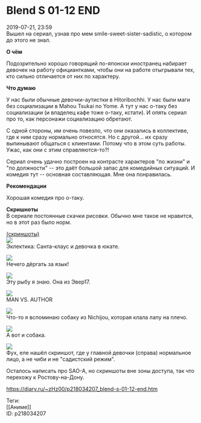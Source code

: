 Blend S 01-12 END
==================

   
 2019-07-21, 23:59   
  Вышел на сериал, узнав про мем smile-sweet-sister-sadistic, о котором до этого не знал.   
   
  **О чём**    
   
 Подозрительно хорошо говорящий по-японски иностранец набирает девочек на работу официантками, чтобы они на работе отыгрывали тех, кто сильно отличается от них по характеру.   
   
  **Что думаю**    
   
 У нас были обычные девочки-аутистки в Hitoribochhi. У нас были маги без социализации в Mahou Tsukai no Yome. А тут у нас о-таку без социализации (и владелец кафе тоже о-таку, кстати). И опять сериал про то, как персонажи социализацию обретают.   
   
 С одной стороны, им очень повезло, что они оказались в коллективе, где к ним сразу нормально относятся. Но с другой... их сразу выпинывают общаться с клиентами. Потому что в этом суть работы. Ужас, как они с этим справляются-то?!   
   
 Сериал очень удачно построен на контрасте характеров "по жизни" и "по должности" -- это даёт большой запас для комедийных ситуаций. И комедия тут -- основная составляющая. Мне она понравилась.   
   
  **Рекомендации**    
   
 Хорошая комедия про о-таку.   
   
  **Скришноты**    
 В сериале постоянные скачки рисовки. Обычно мне такое не нравится, но в этот раз было норм.   
   
  [(скриншоты)](https://zHz00.diary.ru/p218034207.htm?index=1#linkmore218034207m1)       
  [![](https://i.imgur.com/S10Ao4Ul.jpg)](https://i.imgur.com/S10Ao4U.jpg)    
 Эклектика: Санта-клаус и девочка в юкате.   
   
  [![](https://i.imgur.com/Kp6OMbol.jpg)](https://i.imgur.com/Kp6OMbo.jpg)    
 Нечего дёргать за язык!   
   
  [![](https://i.imgur.com/39ObNz8l.jpg)](https://i.imgur.com/39ObNz8.jpg)    
 Эту рыбу я знаю. Она из Эвер17.   
   
  [![](https://i.imgur.com/6jx220Dl.jpg)](https://i.imgur.com/6jx220D.jpg)    
 MAN VS. AUTHOR   
   
  [![](https://i.imgur.com/mhwrPpSl.jpg)](https://i.imgur.com/mhwrPpS.jpg)    
 Что-то я вспоминаю собаку из Nichijou, которая клала лапу на плечо.   
   
  [![](https://i.imgur.com/Pag7Z01l.jpg)](https://i.imgur.com/Pag7Z01.jpg)    
 А вот и собака.   
   
  [![](https://i.imgur.com/qFhlXSfl.jpg)](https://i.imgur.com/qFhlXSf.jpg)    
 Фух, еле нашёл скриншот, где у главной девочки (справа) нормальное лицо, а не чиби и не "садистский режим".      
   
 Осталось написать про SAO-A, но скриншоты вне зоны доступа, так что перехожу к Ростову-на-Дону.   
    
 <https://diary.ru/~zHz00/p218034207_blend-s-01-12-end.htm>   
   
 Теги:   
 [[Аниме]]   
 ID: p218034207